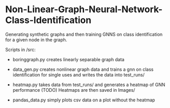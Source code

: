 # Non-Linear-Graph-Neural-Network-Class-Identification


Generating synthetic graphs and then training GNNS on class identification for a given node in the graph. 

Scripts in /src:

- boringgraph.py creates linearly separable graph data

- data_gen.py creates nonlinear graph data and trains a gnn on class identification for single uses and writes the data into test_runs/

- heatmap.py takes data from test_runs/ and generates a heatmap of GNN performance (TODO) Heatmaps are then saved in Images/

- pandas_data.py simply plots csv data on a plot without the heatmap


